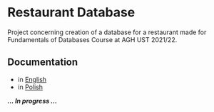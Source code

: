 # Restaurant Database
Project concerning creation of a database for a restaurant made for Fundamentals of Databases Course at AGH UST 2021/22.

## Documentation

- in [English](Documentation/Documentation_English.pdf)
- in [Polish](Documentation/Documentation_Polish.pdf)

***... In progress ...***
